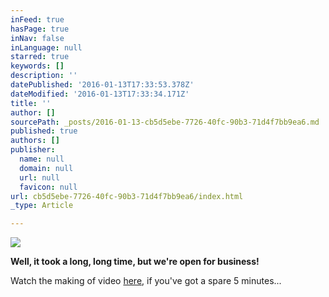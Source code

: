 ```yaml
---
inFeed: true
hasPage: true
inNav: false
inLanguage: null
starred: true
keywords: []
description: ''
datePublished: '2016-01-13T17:33:53.378Z'
dateModified: '2016-01-13T17:33:34.171Z'
title: ''
author: []
sourcePath: _posts/2016-01-13-cb5d5ebe-7726-40fc-90b3-71d4f7bb9ea6.md
published: true
authors: []
publisher:
  name: null
  domain: null
  url: null
  favicon: null
url: cb5d5ebe-7726-40fc-90b3-71d4f7bb9ea6/index.html
_type: Article

---
```

![](https://the-grid-user-content.s3-us-west-2.amazonaws.com/f8f62a7e-ad19-437c-8d8c-d06351c6f7b3.jpg)

**Well, it took a long, long time, but we're open for business!**

Watch the making of video [here][0], if you've got a spare 5 minutes... 

[0]: https://youtu.be/Seske1-F-PQ